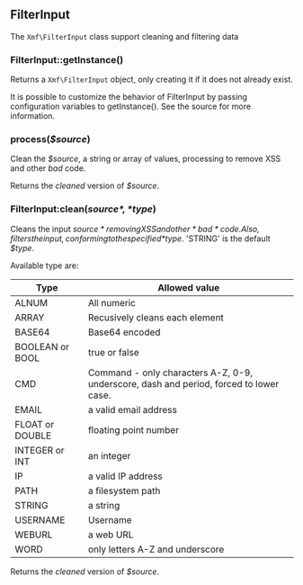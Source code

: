 ## FilterInput

The `Xmf\FilterInput` class support cleaning and filtering data

### FilterInput::getInstance()
Returns a `Xmf\FilterInput` object, only creating it if it does not already exist.

It is possible to customize the behavior of FilterInput by passing configuration variables to getInstance().
See the source for more information.

### process(*$source*)

Clean the *$source*, a string or array of values, processing to remove XSS and other *bad* code.

Returns the *cleaned* version of *$source*.

### FilterInput:clean(*$source*, *$type*)

Cleans the input *$source* removing XSS and other *bad* code. Also, filters the input, conforming to
the specified *$type*. 'STRING' is the default *$type*.

Available type are:

| Type | Allowed value |
|------|---------------|
| ALNUM | All numeric |
| ARRAY | Recusively cleans each element |
| BASE64 | Base64 encoded |
| BOOLEAN or BOOL | true or false |
| CMD | Command - only characters A-Z, 0-9, underscore, dash and period, forced to lower case. |
| EMAIL | a valid email address |
| FLOAT or DOUBLE | floating point number |
| INTEGER or INT | an integer |
| IP | a valid IP address |
| PATH | a filesystem path |
| STRING | a string |
| USERNAME | Username |
| WEBURL | a web URL |
| WORD | only letters A-Z and underscore |

Returns the *cleaned* version of *$source*.

